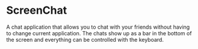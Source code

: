 # ScreenChat


A chat application that allows you to chat with your friends without having to change current application. The chats show up as a bar in the bottom of the screen and everything can be controlled with the keyboard.